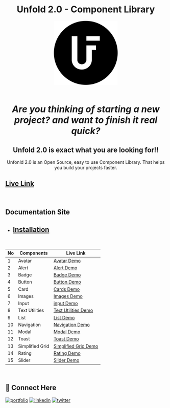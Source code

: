 <div align="center">

# Unfold 2.0 - Component Library

</div>

<div align="center">
    <img src="./images/unfold-b&w.png" height="200" >
</div>

 <br>

 <div align="center">

# _Are you thinking of starting a new project? and want to finish it real quick?_

## Unfold 2.0 is exact what you are looking for!!

Unfonld 2.0 is an Open Source, easy to use Component Library. That helps you build your projects faster.

</div>

<h2><a href="https://unfold-ui.netlify.app/">Live Link</a></h2>

<br>

## Documentation Site

-   <h2> <a href="https://unfold-ui.netlify.app/">Installation</a> </h2>

<br>

| No  | Components      | Live Link                                                                                                 |
| --- | --------------- | --------------------------------------------------------------------------------------------------------- |
| 1   | Avatar          | <a href="https://unfold-ui.netlify.app/pages/components/avatar/avatar.html"> Avatar Demo </a>             |
| 2   | Alert           | <a href="https://unfold-ui.netlify.app/pages/components/alert/alert.html"> Alert Demo </a>                |
| 3   | Badge           | <a href="https://unfold-ui.netlify.app/pages/components/badge/badge.html"> Badge Demo </a>                |
| 4   | Button          | <a href="https://unfold-ui.netlify.app/pages/components/button/button.html"> Button Demo </a>             |
| 5   | Card            | <a href="https://unfold-ui.netlify.app/pages/components/card/card.html"> Cards Demo </a>                  |
| 6   | Images          | <a href="https://unfold-ui.netlify.app/pages/components/image/image.html"> Images Demo </a>               |
| 7   | Input           | <a href="https://unfold-ui.netlify.app/pages/components/input/input.html"> input Demo </a>                |
| 8   | Text Utilities  | <a href="https://unfold-ui.netlify.app/pages/components/text/text.html"> Text Utilities Demo </a>         |
| 9   | List            | <a href="https://unfold-ui.netlify.app/pages/components/list/list.html"> List Demo </a>                   |
| 10  | Navigation      | <a href="https://unfold-ui.netlify.app/pages/components/navigation/navigation.html"> Navigation Demo </a> |
| 11  | Modal           | <a href="https://unfold-ui.netlify.app/pages/components/modal/modal.html"> Modal Demo </a>                |
| 12  | Toast           | <a href="https://unfold-ui.netlify.app/pages/components/toast/toast.html"> Toast Demo </a>                |
| 13  | Simplified Grid | <a href="https://unfold-ui.netlify.app/pages/components/grid/grid.html"> Simplified Grid Demo </a>        |
| 14  | Rating          | <a href="https://unfold-ui.netlify.app/pages/components/rating/rating.html"> Rating Demo </a>             |
| 15  | Slider          | <a href="https://unfold-ui.netlify.app/pages/components/slider/slider.html"> Slider Demo </a>             |

<br>

## 🔗 Connect Here

[![portfolio](https://img.shields.io/badge/my_portfolio-000?style=for-the-badge&logo=ko-fi&logoColor=white)](https://shraddha-muley.netlify.app/)
[![linkedin](https://img.shields.io/badge/linkedin-0A66C2?style=for-the-badge&logo=linkedin&logoColor=white)](https://www.linkedin.com/in/shraddha-muley-81886b1a9/)
[![twitter](https://img.shields.io/badge/twitter-1DA1F2?style=for-the-badge&logo=twitter&logoColor=white)](https://twitter.com/shraddhaaa7)
